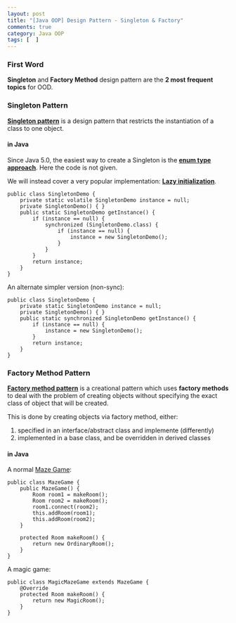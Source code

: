 ```yaml
---
layout: post
title: "[Java OOP] Design Pattern - Singleton & Factory"
comments: true
category: Java OOP
tags: [  ]
---
```


### First Word

__Singleton__ and __Factory Method__ design pattern are the __2 most frequent topics__ for OOD. 

### Singleton Pattern

__[Singleton pattern](http://en.wikipedia.org/wiki/Singleton_pattern)__ is a design pattern that restricts the instantiation of a class to one object. 

#### in Java

Since Java 5.0, the easiest way to create a Singleton is the __[enum type approach](http://en.wikipedia.org/wiki/Singleton_pattern#The_Enum_way)__. Here the code is not given. 

We will instead cover a very popular implementation: __[Lazy initialization](http://en.wikipedia.org/wiki/Singleton_pattern#Lazy_initialization)__. 

    public class SingletonDemo {
        private static volatile SingletonDemo instance = null;
        private SingletonDemo() { }
        public static SingletonDemo getInstance() {
            if (instance == null) {
                synchronized (SingletonDemo.class) {
                    if (instance == null) {
                        instance = new SingletonDemo();
                    }
                }
            }
            return instance;
        }
    }

An alternate simpler version (non-sync):

    public class SingletonDemo {
        private static SingletonDemo instance = null;
        private SingletonDemo() { }
        public static synchronized SingletonDemo getInstance() {
            if (instance == null) {
                instance = new SingletonDemo();
            }
            return instance;
        }
    }

### Factory Method Pattern

__[Factory method pattern](http://en.wikipedia.org/wiki/Factory_method_pattern)__ is a creational pattern which uses __factory methods__ to deal with the problem of creating objects without specifying the exact class of object that will be created. 

This is done by creating objects via factory method, either:

1. specified in an interface/abstract class and implemente (differently)
1. implemented in a base class, and be overridden in derived classes

#### in Java

A normal [Maze Game](http://en.wikipedia.org/wiki/Factory_method_pattern#Java):

    public class MazeGame {
        public MazeGame() {
            Room room1 = makeRoom();
            Room room2 = makeRoom();
            room1.connect(room2);
            this.addRoom(room1);
            this.addRoom(room2);
        }

        protected Room makeRoom() {
            return new OrdinaryRoom();
        }
    }

A magic game:

    public class MagicMazeGame extends MazeGame {
        @Override
        protected Room makeRoom() {
            return new MagicRoom();
        }
    }
